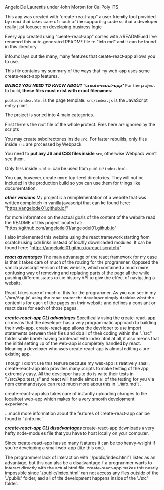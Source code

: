 
Angelo De Laurentis under John Morton for Cal Poly ITS


This app was created with "create-react-app" a user friendly tool provided by react that takes care of much of the supporting code so that a developer really just focuses on developing business logic.

Every app created using "create-react-app" comes with a README.md I've renamed this auto-generated README file to "info.md" and it can be found in this directory.

info.md lays out the many, many features that create-react-app allows you to use.

This file contains my summary of the ways that my web-app uses some create-react-app features.



***BASICS YOU NEED TO KNOW ABOUT "create-react-app"***
For the project to build, **these files must exist with exact filenames**:

`public/index.html` is the page template.
`src/index.js` is the JavaScript entry point .


The project is sorted into 4 main categories.

First there's the root file of the whole protect. Files here are ignored by the scripts

You may create subdirectories inside `src`. For faster rebuilds, only files inside `src` are processed by Webpack.

You need to **put any JS and CSS files inside `src`**, otherwise Webpack won’t see them.

Only files inside `public` can be used from `public/index.html`.

You can, however, create more top-level directories.
They will not be included in the production build so you can use them for things like documentation.


***other versions***
My project is a reimplementation of a website that was written completely in vanilla javascript that can be found here: "https://angelodel01.github.io/"

for more information on the actual goals of the content of the website read the README of this project located at: "https://github.com/angelodel01/angelodel01.github.io"

I also implemented this website using the react framework starting from scratch using cdn links instead of locally downloaded modules. It can be found here: "https://angelodel01.github.io/react-scratch/"

***react advantages***
The main advantage of the react framework for my case is that it takes care of much of the routing for the programmer. Opposed the vanilla javascript version of this website, which contained a much more confusing way of removing and replacing parts of the page all the while pushing different states to the history API to give the effect of navigating a website.

React takes care of much of this for the programmer. As you can see in my './src/App.js' using the react router the developer simply decides what the content is for each of the pages on their website and defines a constant or react class for each of those pages.

***create-react-app CLI advantages***
Specifically using the create-react-app cli means that the developer has a very programmatic approach to building their web-app. create-react-app allows the developer to use import statements between their files and do all of their coding within the "./src" folder while barely having to interact with index.html at all, it also means that the initial setting up of the web-app is completely handled by react. Meaning a developer who uses create-react-app is almost editing a pre-existing app.

Though I didn't use this feature because my web-app is relatively small, create-react-app also provides many scripts to make testing of the app extremely easy. All the developer has to do is write their tests in "./src/App.test.js" and react will handle almost all of the testing for you via npm commands(you can read much more about this in "./info.md").  

create-react-app also takes care of instantly uploading changes to the localhost web-app which makes for a very smooth development experience.

...much more information about the features of create-react-app can be found in './info.md'

***create-react-app CLI disadvantages***
create-react-app downloads a very hefty node-modules file that you have to host locally on your computer.

Since create-react-app has so many features it can be too heavy-weight if you're developing a small web-app (like this one).

The programmers lack of interaction with './public/index.html' I listed as an advantage, but this can also be a disadvantage if a programmer wants to interact directly with the actual html file. create-react-app makes this nearly impossible since './public/index.html' can not access any files outside of the './public' folder, and all of the development happens inside of the './src' folder.  

